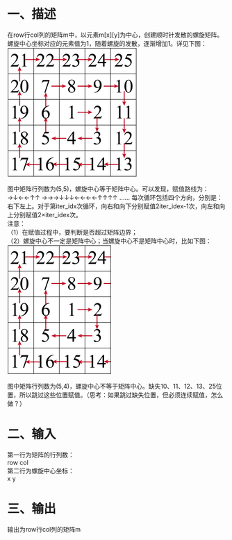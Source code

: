 # 一、描述
在row行col列的矩阵m中，以元素m[x][y]为中心，创建顺时针发散的螺旋矩阵。螺旋中心坐标对应的元素值为1，随着螺旋的发散，逐渐增加1。详见下图：<br>
![spiral_matrix](https://github.com/yuanyesjtu/spiral_matrix/blob/master/spiral_matrix.jpg)

图中矩阵行列数为(5,5)，螺旋中心等于矩阵中心。可以发现，赋值路线为：→↓←←↑↑ →→→↓↓↓←←←←↑↑↑↑ ......
每次循环包括四个方向，分别是：右下左上。对于第iter_idx次循环，向右和向下分别赋值2iter_idex-1次，向左和向上分别赋值2×iter_idex次。<br>
注意：<br>
（1）在赋值过程中，要判断是否超过矩阵边界；<br>
（2）螺旋中心不一定是矩阵中心；当螺旋中心不是矩阵中心时，比如下图：<br>
![spiral_matrix1](https://github.com/yuanyesjtu/spiral_matrix/blob/master/spiral_matrix1.jpg)

图中矩阵行列数为(5,4)，螺旋中心不等于矩阵中心。缺失10、11、12、13、25位置，所以跳过这些位置赋值。（思考：如果跳过缺失位置，但必须连续赋值，怎么做？）

# 二、输入
第一行为矩阵的行列数：<br>
row col<br>
第二行为螺旋中心坐标：<br>
x y<br>

# 三、输出
输出为row行col列的矩阵m
